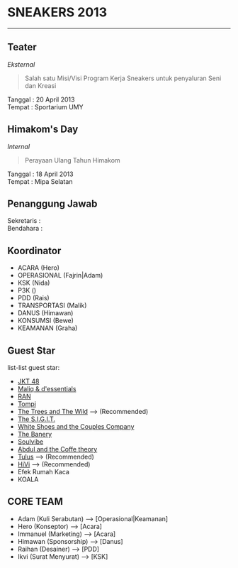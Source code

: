SNEAKERS 2013
=============
-------

Teater 
------
_Eksternal_  
>Salah satu Misi/Visi Program Kerja Sneakers untuk penyaluran Seni dan Kreasi  
  
Tanggal     : 20 April 2013  
Tempat      : Sportarium UMY  

Himakom's Day 
------
_Internal_  
>Perayaan Ulang Tahun Himakom  
  
Tanggal     : 18 April 2013  
Tempat      : Mipa Selatan  

Penanggung Jawab
---------
Sekretaris  :  
Bendahara   :  

Koordinator
---------
- ACARA (Hero)
- OPERASIONAL (Fajrin|Adam)
- KSK (Nida)
- P3K ()
- PDD (Rais)
- TRANSPORTASI (Malik)
- DANUS (Himawan)
- KONSUMSI (Bewe)
- KEAMANAN (Graha)

Guest Star
-------
list-list guest star:  
  
- [JKT 48](http://www.jkt48.com/)
- [Maliq & d'essentials](https://twitter.com/MaliqMusic)
- [RAN](http://ranforyourlife.com/new/)
- [Tompi](http://drtompi.com/main/)
- [The Trees and The Wild](https://twitter.com/ttatw) --> (Recommended)
- [The S.I.G.I.T.](http://thesigit.com/)
- [White Shoes and the Couples Company](http://whiteshoesandthecouplescompany.org/web/)
- [The Banery](https://twitter.com/TheBanery)
- [Soulvibe](https://twitter.com/SVSoulvibe)
- [Abdul and the Coffe theory](https://twitter.com/abdullikecoffee)
- [Tulus](http://www.musiktulus.com/) --> (Recommended)
- [HiVi](https://twitter.com/sayHiVi) --> (Recommended)
- Efek Rumah Kaca
- KOALA

CORE TEAM
-------
- Adam (Kuli Serabutan) --> [Operasional|Keamanan]
- Hero (Konseptor) --> [Acara]
- Immanuel (Marketing) --> [Acara]
- Himawan (Sponsorship) --> [Danus]
- Raihan (Desainer) --> [PDD]
- Ikvi (Surat Menyurat) --> [KSK]